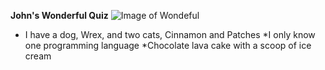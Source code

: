 **John's Wonderful Quiz**
![Image of Wondeful](https://d144mzi0q5mijx.cloudfront.net/img/W/O/Wonderful.png)
* I have a dog, Wrex, and two cats, Cinnamon and Patches
*I only know one programming language
*Chocolate lava cake with a scoop of ice cream

